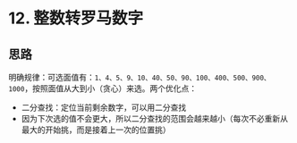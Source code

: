 # 12. 整数转罗马数字

## 思路

明确规律：可选面值有：`1、4、5、9、10、40、50、90、100、400、500、900、1000`，按照面值从大到小（贪心）来选。两个优化点：

- 二分查找：定位当前剩余数字，可以用二分查找
- 因为下次选的值不会更大，所以二分查找的范围会越来越小（每次不必重新从最大的开始挑，而是接着上一次的位置挑）
